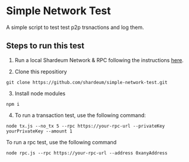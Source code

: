 # Simple Network Test
A simple script to test test p2p trsnactions and log them.

## Steps to run this test

1. Run a local Shardeum Network & RPC following the instructions [here](https://github.com/shardeum/shardeum).

2. Clone this repositiory

```
git clone https://github.com/shardeum/simple-network-test.git
```

3. Install node modules

```
npm i
```


4. To run a transaction test, use the following command:

```
node tx.js --no_tx 5 --rpc https://your-rpc-url --privateKey yourPrivateKey --amount 1
```


To run a rpc test, use the following command

```
node rpc.js --rpc https://your-rpc-url --address 0xanyAddress
```


